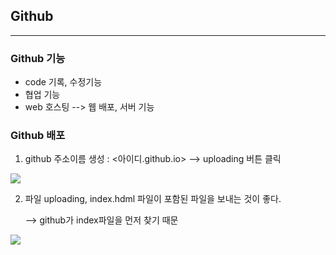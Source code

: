 ## Github 

----------

### Github 기능 

* code 기록, 수정기능
* 협업 기능
* web 호스팅 --> 웹 배포, 서버 기능

### Github 배포

1. github 주소이름 생성 : <아이디.github.io> --> uploading 버튼 클릭

<img src="github 배포 사진.jpg">

2. 파일 uploading, index.hdml 파일이 포함된 파일을 보내는 것이 좋다.

   --> github가 index파일을 먼저 찾기 때문

<img src="index 배포하는 사진.jpg">
